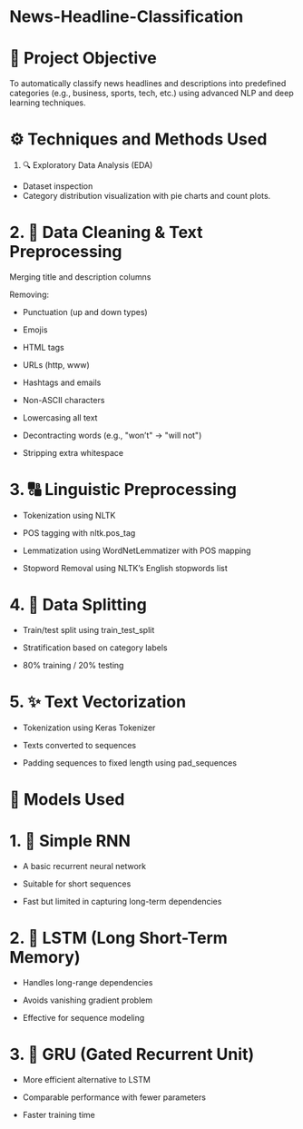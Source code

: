 # News-Headline-Classification
# 🎯 Project Objective
To automatically classify news headlines and descriptions into predefined categories (e.g., business, sports, tech, etc.) using advanced NLP and deep learning techniques.
# ⚙️ Techniques and Methods Used
1. 🔍 Exploratory Data Analysis (EDA) 
- Dataset inspection 
- Category distribution visualization with pie charts and count plots.

# 2. 🧹 Data Cleaning & Text Preprocessing
Merging title and description columns

Removing:
- Punctuation (up and down types)

- Emojis

- HTML tags

- URLs (http, www)

- Hashtags and emails

- Non-ASCII characters
- Lowercasing all text

- Decontracting words (e.g., "won’t" → "will not")

- Stripping extra whitespace  

# 3. 🔠 Linguistic Preprocessing
- Tokenization using NLTK

- POS tagging with nltk.pos_tag

- Lemmatization using WordNetLemmatizer with POS mapping

- Stopword Removal using NLTK’s English stopwords list

# 4. 🧪 Data Splitting

- Train/test split using train_test_split

- Stratification based on category labels

- 80% training / 20% testing

 # 5. ✨ Text Vectorization
- Tokenization using Keras Tokenizer
- Texts converted to sequences

- Padding sequences to fixed length using pad_sequences
# 🤖 Models Used
# 1. 🧠 Simple RNN
- A basic recurrent neural network

- Suitable for short sequences

- Fast but limited in capturing long-term dependencies

# 2. 🔁 LSTM (Long Short-Term Memory)
- Handles long-range dependencies

- Avoids vanishing gradient problem

- Effective for sequence modeling

# 3. 🔁 GRU (Gated Recurrent Unit)
- More efficient alternative to LSTM

- Comparable performance with fewer parameters

- Faster training time


